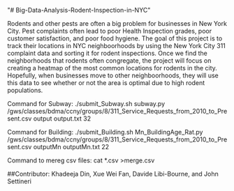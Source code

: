 "# Big-Data-Analysis-Rodent-Inspection-in-NYC" 

<p>
    Rodents and other pests are often a big problem for businesses in New York City. Pest complaints often lead to poor Health Inspection grades, poor customer satisfaction, and poor food hygiene. The goal of this project is to track their locations in NYC neighboorhoods by using the New York City 311 complaint data and sorting it for rodent inspections. Once we find the neighborhoods that rodents often congregate, the project will focus on creating a heatmap of the most common locations for rodents in the city. Hopefully, when businesses move to other neighboorhoods, they will use this data to see whether or not the area is optimal due to high rodent populations. 

</p>

<p> Command for Subway:
./submit_Subway.sh subway.py /gws/classes/bdma/ccny/groups/8/311_Service_Requests_from_2010_to_Present.csv output output.txt 32
</p>

<p> Command for Building: 
./submit_Building.sh Mn_BuildingAge_Rat.py /gws/classes/bdma/ccny/groups/8/311_Service_Requests_from_2010_to_Present.csv outputMn outputMn.txt 22
</p>

<p> Command to mereg csv files:
cat *.csv >merge.csv
</p>

##Contributor:
Khadeeja Din, Xue Wei Fan, Davide Libi-Bourne, and John Settineri
